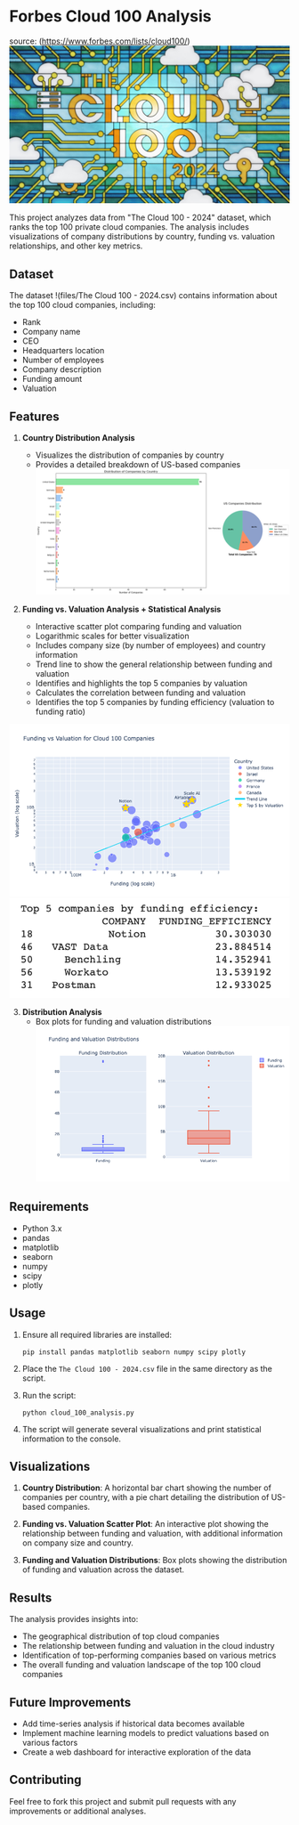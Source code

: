 # Forbes Cloud 100 Analysis
source: (https://www.forbes.com/lists/cloud100/)
![Cloud-header-forbes](files/cloud-100-2024-header-hitandrun-creative.png)

This project analyzes data from "The Cloud 100 - 2024" dataset, which ranks the top 100 private cloud companies. The analysis includes visualizations of company distributions by country, funding vs. valuation relationships, and other key metrics.

## Dataset

The dataset !(files/The Cloud 100 - 2024.csv) contains information about the top 100 cloud companies, including:

- Rank
- Company name
- CEO
- Headquarters location
- Number of employees
- Company description
- Funding amount
- Valuation

## Features

1. **Country Distribution Analysis**
   - Visualizes the distribution of companies by country
   - Provides a detailed breakdown of US-based companies
![Country Distribution Analysis](viz/screenshot1.png)


2. **Funding vs. Valuation Analysis + Statistical Analysis**
   - Interactive scatter plot comparing funding and valuation
   - Logarithmic scales for better visualization
   - Includes company size (by number of employees) and country information
   - Trend line to show the general relationship between funding and valuation
   - Identifies and highlights the top 5 companies by valuation
   - Calculates the correlation between funding and valuation
   - Identifies the top 5 companies by funding efficiency (valuation to funding ratio)

![Funding vs Valuation](viz/screenshot2.png)
![Top 5 Companies](viz/screenshot4.png)


3. **Distribution Analysis**
   - Box plots for funding and valuation distributions
![Box Plot Funding and Valuation](viz/screenshot3.png)

## Requirements

- Python 3.x
- pandas
- matplotlib
- seaborn
- numpy
- scipy
- plotly

## Usage

1. Ensure all required libraries are installed:
   ```
   pip install pandas matplotlib seaborn numpy scipy plotly
   ```

2. Place the `The Cloud 100 - 2024.csv` file in the same directory as the script.

3. Run the script:
   ```
   python cloud_100_analysis.py
   ```

4. The script will generate several visualizations and print statistical information to the console.

## Visualizations

1. **Country Distribution**: A horizontal bar chart showing the number of companies per country, with a pie chart detailing the distribution of US-based companies.

2. **Funding vs. Valuation Scatter Plot**: An interactive plot showing the relationship between funding and valuation, with additional information on company size and country.

3. **Funding and Valuation Distributions**: Box plots showing the distribution of funding and valuation across the dataset.

## Results

The analysis provides insights into:
- The geographical distribution of top cloud companies
- The relationship between funding and valuation in the cloud industry
- Identification of top-performing companies based on various metrics
- The overall funding and valuation landscape of the top 100 cloud companies

## Future Improvements

- Add time-series analysis if historical data becomes available
- Implement machine learning models to predict valuations based on various factors
- Create a web dashboard for interactive exploration of the data

## Contributing

Feel free to fork this project and submit pull requests with any improvements or additional analyses.
